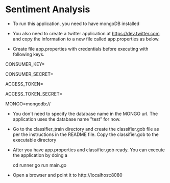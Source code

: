 Sentiment Analysis
==================

* To run this application, you need to have mongoDB installed

* You also need to create a twitter application at https://dev.twitter.com and copy the information to a new file called app.properties as below.

* Create file app.properties with credentials before executing with  following keys.

CONSUMER_KEY=

CONSUMER_SECRET=

ACCESS_TOKEN=

ACCESS_TOKEN_SECRET=

MONGO=mongodb://


* You don't need to specify the database name in the MONGO url. The application uses the database name "test" for now.

* Go to the classifier_train directory and create the classifier.gob file as per the instructions in the README file. Copy the classifier.gob to the executable directory

* After you have app.properties and classifier.gob ready. You can execute the application by doing a 

	cd runner
	go run main.go

* Open a browser and point it to http://localhost:8080
